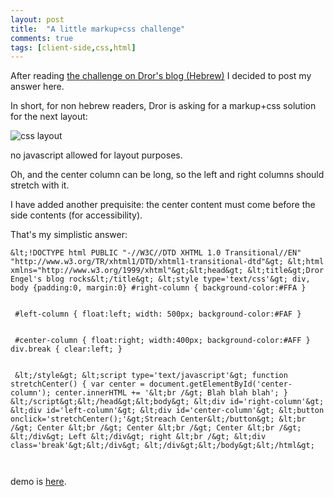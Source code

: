 ```yaml
---
layout: post
title:  "A little markup+css challenge"
comments: true
tags: [client-side,css,html]
---
```



After reading [the challenge on Dror's blog (Hebrew)](http://blogs.microsoft.co.il/blogs/drorengel/archive/2007/12/06/css-div.aspx) I decided to post my answer here.

In short, for non hebrew readers, Dror is asking for a markup+css solution for the next layout:

![css layout](http://kenegozi.com/blog/uploaded/windowslivewriter/alittlemarkupcsschallenge_a30e/e02b26e1-f40f-40fc-9d27-e1ca0083549a.png)

no javascript allowed for layout purposes.



Oh, and the center column can be long, so the left and right columns should stretch with it.



I have added another prequisite: the center content must come before the side contents (for accessibility).



That's my simplistic answer:

```
&lt;!DOCTYPE html PUBLIC "-//W3C//DTD XHTML 1.0 Transitional//EN" "http://www.w3.org/TR/xhtml1/DTD/xhtml1-transitional-dtd"&gt; &lt;html xmlns="http://www.w3.org/1999/xhtml"&gt;&lt;head&gt; &lt;title&gt;Dror Engel's blog rocks&lt;/title&gt; &lt;style type='text/css'&gt; div, body {padding:0, margin:0} #right-column { background-color:#FFA } 


 #left-column { float:left; width: 500px; background-color:#FAF } 


 #center-column { float:right; width:400px; background-color:#AFF } div.break { clear:left; } 


 &lt;/style&gt; &lt;script type='text/javascript'&gt; function stretchCenter() { var center = document.getElementById('center-column'); center.innerHTML += '&lt;br /&gt; Blah blah blah'; } &lt;/script&gt;&lt;/head&gt;&lt;body&gt; &lt;div id='right-column'&gt; &lt;div id='left-column'&gt; &lt;div id='center-column'&gt; &lt;button onclick='stretchCenter();'&gt;Streach Center&lt;/button&gt; &lt;br /&gt; Center &lt;br /&gt; Center &lt;br /&gt; Center &lt;br /&gt; &lt;/div&gt; Left &lt;/div&gt; right &lt;br /&gt; &lt;div class='break'&gt;&lt;/div&gt; &lt;/div&gt;&lt;/body&gt;&lt;/html&gt;



```



demo is [here](http://kenegozi.com/blog/content/static/dror-css-challenge.html).

